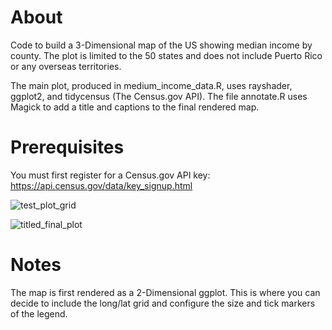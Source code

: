 # About
Code to build a 3-Dimensional map of the US showing median income by county. The plot is limited to the 50 states and does not include Puerto Rico or any overseas territories.

The main plot, produced in medium_income_data.R, uses rayshader, ggplot2, and tidycensus (The Census.gov API). The file annotate.R uses Magick to add a title and captions to the final rendered map.

# Prerequisites

You must first register for a Census.gov API key: https://api.census.gov/data/key_signup.html

![test_plot_grid](https://github.com/labonibayen/R-Census-Income/assets/26695981/b1eaca41-8b89-4953-af5d-17881734a5f6)


![titled_final_plot](https://github.com/labonibayen/R-Census-Income/assets/26695981/49bf20ad-eaee-4366-881d-011a62aff60f)

# Notes

The map is first rendered as a 2-Dimensional ggplot. This is where you can decide to include the long/lat grid and configure the size and tick markers of the legend.

